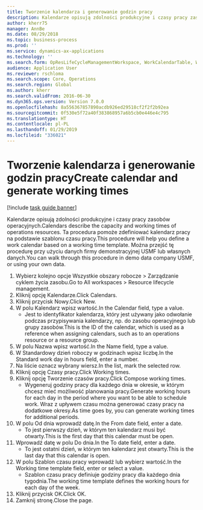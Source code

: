 ```yaml
---
title: Tworzenie kalendarza i generowanie godzin pracy
description: Kalendarze opisują zdolności produkcyjne i czasy pracy zasobów operacyjnych.
author: kherr75
manager: AnnBe
ms.date: 08/29/2018
ms.topic: business-process
ms.prod: ''
ms.service: dynamics-ax-applications
ms.technology: ''
ms.search.form: OpResLifeCycleManagementWorkspace, WorkCalendarTable, WorkCalendarDate
audience: Application User
ms.reviewer: rschloma
ms.search.scope: Core, Operations
ms.search.region: Global
ms.author: kherr
ms.search.validFrom: 2016-06-30
ms.dyn365.ops.version: Version 7.0.0
ms.openlocfilehash: 8a556367857890acdb926ed29518cf2f2f2b92ea
ms.sourcegitcommit: 0f530e5f72a40f383868957a6b5cb0e446e4c795
ms.translationtype: HT
ms.contentlocale: pl-PL
ms.lasthandoff: 01/29/2019
ms.locfileid: "336021"
---
```

# <a name="create-calendar-and-generate-working-times"></a><span data-ttu-id="d6224-103">Tworzenie kalendarza i generowanie godzin pracy</span><span class="sxs-lookup"><span data-stu-id="d6224-103">Create calendar and generate working times</span></span>

[!include [task guide banner](../../includes/task-guide-banner.md)]

<span data-ttu-id="d6224-104">Kalendarze opisują zdolności produkcyjne i czasy pracy zasobów operacyjnych.</span><span class="sxs-lookup"><span data-stu-id="d6224-104">Calendars describe the capacity and working times of operations resources.</span></span> <span data-ttu-id="d6224-105">Ta procedura pomoże zdefiniować kalendarz pracy na podstawie szablonu czasu pracy.</span><span class="sxs-lookup"><span data-stu-id="d6224-105">This procedure will help you define a work calendar based on a working time template.</span></span> <span data-ttu-id="d6224-106">Można przejść tę procedurę przy użyciu danych firmy demonstracyjnej USMF lub własnych danych.</span><span class="sxs-lookup"><span data-stu-id="d6224-106">You can walk through this procedure in demo data company USMF, or using your own data.</span></span>

1. <span data-ttu-id="d6224-107">Wybierz kolejno opcje Wszystkie obszary robocze > Zarządzanie cyklem życia zasobu.</span><span class="sxs-lookup"><span data-stu-id="d6224-107">Go to All workspaces > Resource lifecycle management.</span></span>
2. <span data-ttu-id="d6224-108">Kliknij opcję Kalendarze.</span><span class="sxs-lookup"><span data-stu-id="d6224-108">Click Calendars.</span></span>
3. <span data-ttu-id="d6224-109">Kliknij przycisk Nowy.</span><span class="sxs-lookup"><span data-stu-id="d6224-109">Click New.</span></span>
4. <span data-ttu-id="d6224-110">W polu Kalendarz wpisz wartość.</span><span class="sxs-lookup"><span data-stu-id="d6224-110">In the Calendar field, type a value.</span></span>
    * <span data-ttu-id="d6224-111">Jest to identyfikator kalendarza, który jest używany jako odwołanie podczas przypisywania kalendarzy, np. do zasobu operacyjnego lub grupy zasobów.</span><span class="sxs-lookup"><span data-stu-id="d6224-111">This is the ID of the calendar, which is used as a reference when assigning calendars, such as to an operations resource or a resource group.</span></span>  
5. <span data-ttu-id="d6224-112">W polu Nazwa wpisz wartość.</span><span class="sxs-lookup"><span data-stu-id="d6224-112">In the Name field, type a value.</span></span>
6. <span data-ttu-id="d6224-113">W Standardowy dzień roboczy w godzinach wpisz liczbę.</span><span class="sxs-lookup"><span data-stu-id="d6224-113">In the Standard work day in hours field, enter a number.</span></span>
7. <span data-ttu-id="d6224-114">Na liście oznacz wybrany wiersz.</span><span class="sxs-lookup"><span data-stu-id="d6224-114">In the list, mark the selected row.</span></span>
8. <span data-ttu-id="d6224-115">Kliknij opcję Czasy pracy.</span><span class="sxs-lookup"><span data-stu-id="d6224-115">Click Working times.</span></span>
9. <span data-ttu-id="d6224-116">Kliknij opcję Tworzenie czasów pracy.</span><span class="sxs-lookup"><span data-stu-id="d6224-116">Click Compose working times.</span></span>
    * <span data-ttu-id="d6224-117">Wygeneruj godziny pracy dla każdego dnia w okresie, w którym chcesz mieć możliwość planowania pracy.</span><span class="sxs-lookup"><span data-stu-id="d6224-117">Generate working hours for each day in the period where you want to be able to schedule work.</span></span> <span data-ttu-id="d6224-118">Wraz z upływem czasu można generować czasy pracy na dodatkowe okresy.</span><span class="sxs-lookup"><span data-stu-id="d6224-118">As time goes by, you can generate working times for additional periods.</span></span>  
10. <span data-ttu-id="d6224-119">W polu Od dnia wprowadź datę.</span><span class="sxs-lookup"><span data-stu-id="d6224-119">In the From date field, enter a date.</span></span>
    * <span data-ttu-id="d6224-120">To jest pierwszy dzień, w którym ten kalendarz musi być otwarty.</span><span class="sxs-lookup"><span data-stu-id="d6224-120">This is the first day that this calendar must be open.</span></span>  
11. <span data-ttu-id="d6224-121">Wprowadź datę w polu Do dnia.</span><span class="sxs-lookup"><span data-stu-id="d6224-121">In the To date field, enter a date.</span></span>
    * <span data-ttu-id="d6224-122">To jest ostatni dzień, w którym ten kalendarz jest otwarty.</span><span class="sxs-lookup"><span data-stu-id="d6224-122">This is the last day that this calendar is open.</span></span>  
12. <span data-ttu-id="d6224-123">W polu Szablon czasu pracy wprowadź lub wybierz wartość.</span><span class="sxs-lookup"><span data-stu-id="d6224-123">In the Working time template field, enter or select a value.</span></span>
    * <span data-ttu-id="d6224-124">Szablon czasu pracy definiuje godziny pracy dla każdego dnia tygodnia.</span><span class="sxs-lookup"><span data-stu-id="d6224-124">The working time template defines the working hours for each day of the week.</span></span>  
13. <span data-ttu-id="d6224-125">Kliknij przycisk OK.</span><span class="sxs-lookup"><span data-stu-id="d6224-125">Click OK.</span></span>
14. <span data-ttu-id="d6224-126">Zamknij stronę.</span><span class="sxs-lookup"><span data-stu-id="d6224-126">Close the page.</span></span>

